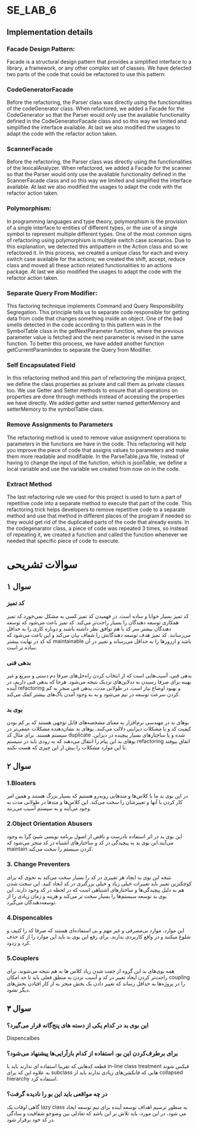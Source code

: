 # SE_LAB_6
<h2>Implementation details</h2>
<h3>Facade Design Pattern:</h3>
Facade is a structural design pattern that provides a simplified interface to a library, a framework, or any other complex set of classes. We have detected two parts of the code that could be refactored to use this pattern:

<h3>CodeGeneratorFacade</h3>
Before the refactoring, the Parser class was directly using the functionalities of the codeGenerator class. When refactored, we added a Facade for the CodeGenerator so that the Parser would only use the available functionality defined in the CodeGeneratorFacade class and so this way we limited and simplified the interface available. At last we also modified the usages to adapt the code with the refactor action taken.

<h3>ScannerFacade</h3>
Before the refactoring, the Parser class was directly using the functionalities of the lexicalAnalyzer. When refactored, we added a Facade for the scanner so that the Parser would only use the available functionality defined in the ScannerFacade class and so this way we limited and simplified the interface available. At last we also modified the usages to adapt the code with the refactor action taken.

<h3>Polymorphism:</h3>
In programming languages and type theory, polymorphism is the provision of a single interface to entities of different types, or the use of a single symbol to represent multiple different types.
One of the most common signs of refactoring using polymorphism is multiple switch case scenarios. Due to this explanation, we detected this antipattern in the Action class and so we refactored it. In this process, we created a unique class for each and every switch case available for the actions; we created the shift, accept, reduce class and moved all these action related functionalities to an actions package. At last we also modified the usages to adapt the code with the refactor action taken.

<h3>Separate Query From Modifier:</h3>
This factoring technique implements Command and Query Responsibility Segregation. This principle tells us to separate code responsible for getting data from code that changes something inside an object. One of the bad smells detected in the code according to this pattern was in the SymbolTable class in the getNextParameter function, where the previous parameter value is fetched and the next parameter is revised in the same function. To better this process, we have added another function getCurrentParamIndex to separate the Query from Modifier. 

<h3>Self Encapsulated Field</h3>
In this refactoring method and this part of refactoring the minijava project, we define the class properties as private and call them as private classes too. We use Getter and Setter methods to ensure that all operations on properties are done through methods instead of accessing the properties we have directly. We added getter and setter named getterMemory and setterMemory to the symbolTable class.

<h3>Remove Assignments to Parameters</h3>
The refactoring method is used to remove value assignment operations to parameters in the functions we have in the code. This refactoring will help you improve the piece of code that assigns values to parameters and make them more readable and modifiable. In the ParseTable.java file, instead of having to change the input of the function, which is jsonTable, we define a local variable and use the variable we created from now on in the code.

<h3>Extract Method</h3>
The last refactoring rule we used for this project is used to turn a part of repetitive code into a separate method to execute that part of the code. This refactoring trick helps developers to remove repetitive code to a separate method and use that method in different places of the program if needed so they would get rid of the duplicated parts of the code that already exists. In the codegenarator class, a piece of code was repeated 3 times, so instead of repeating it, we created a function and called the function whenever we needed that specific piece of code to execute.

# سوالات تشریحی
<h2>
  سوال ۱
</h2>
<h3>
  کد تمیز
</h3>
<p>
  کد تمیز بسیار خوانا و ساده است. در فهمیدن کد تمیز کسی به مشکل نمی‌خورد.کد تمیز همکاری توسعه دهندگان را بسیار راحت‌تر می‌کند. کد تمیز باعث می‌شود که توسعه دهندگان بیشتر سر کد با هم توافق نظر داشته باشند و دوباره کاری را به حداقل می‌رسانند. کد تمیز هدف توسعه دهندگانش را شفاف بیان می‌کند و این باعث می‌شود که که کد در نهایت بیشتر maintainable باشد و اررورها را به حداقل می‌رساند و تغییر در آن ساده تر است.
</p>
<h3>
  بدهی فنی
</h3>
<p>
  بدهی فنی، آسیب‌هایی است که از انتخاب کردن راه‌حل‌های ‌صرفا دم دستی و سریع و غیر بهینه برای صرفا رسیدن به ددلاین‌های نزدیک نتیجه می‌شود. هرجا که بدهی فنی داریم، در آینده refactoring و بهبود اوضاع نیاز است. در طولانی مدت، بدهی فنی منجر به کم کردن سرعت توسعه در تیم می‌شود و به به وجود آمدن باگ‌های بیشتر کمک می‌کند.
</p>
<h3>
  بوی بد
</h3>
<p>
  بوهای بد در مهندسی نرم‌افزار به معنای مشخصه‌های قابل توجهی هستند که بر کم بودن کیفیت کد و یا مشکلات دیزاینی دلالت می‌کنند. بوهای بد نشان‌دهنده مشکلات عمقی‌تر در سیستم هستند. برای مثال کد duplicate شده و یا ساختارهای بسیار پیچیده در دیزاین. بوهای بد این پیام را انتقال می‌دهند که به زودی باید در سیستم refactoring اتفاق بیوفتد تا این موارد مشکلات را بیش از این چیزی که هست نکنند.
</p>
<h2>
  سوال ۲
</h2>
<h3>
  1.Bloaters
</h3>
<p>
  در این بوی بد ما با کلاس‌ها و متدهایی روبه‌رو هستیم که بسیار بزرگ هستند و همین امر کار کردن با آنها و تغییرشان را سخت می‌کند. این کلاس‌ها و متدها در طولانی مدت به وجود می‌آیند و به سیستم آسیب می‌زنند.
</p>
<h3>
  2.Object Orientation Abusers
</h3>
<p>
  این بوی بد در اثر استفاده نادرست و ناقص از اصول برنامه نویسی شیئ گرا به وجود می‌آیند.این بوی بد به پیچیدگی در کد و ساختارهای اشتباه در کد منجر می‌شود که maintain کردن سیستم را سخت می‌کند.
</p>
<h3>
  3. Change Preventers
</h3>
<p>
  نتیجه این بوی بد ایجاد هر تغییری در کد را بسیار سخت می‌کند به نحوی که برای کوچکترین تغییر باید تغییرات خیلی زیاد و خیلی بزرگتری در کد ایجاد کنید. این سخت شدن هم به دلیل پیچیدگی‌ها و ساختارهای اشتباهی است که در لحظه در کد وجود دارند. این بوی بد توسعه سیستم‌ها را بسیار سخت تر می‌کند و هزینه و زمان زیادی را از توسعه‌دهندگان می‌گیرد.
</p>
<h3>
  4.Dispencables
</h3>
<p>
  این موارد، موارد بی‌مصرفی و غیر مهم و بی‌ استفاده‌ای هستند که صرفا کد را کثیف و شلوغ ‌میکنند و در واقع کاربردی ندارند. برای رفع این بوی بد باید این موارد را از کد حذف کرد و زدود.
</p>
<h3>
  5.Couplers
</h3>
<p>
  همه بوی‌های بد این گروه از جفت شدن زیاد کلاس ها به هم نتیجه ‌می‌شوند. برای راحت‌تر کردن ایجاد تغییر در کد و آسیب نزدن به منطق فعلی باید تا حد امکان coupling را در پروژه‌ها به حداقل رساند که تغییر دادن یک بخش منجر به از کار افتادن بخش‌های دیگر نشود.
</p>
<h2>
  سوال ۳
</h2>
<h3>
  این بوی بد در کدام یکی از دسته های پنج‌گانه قرار می‌گیرد؟
</h3>
<p>
  Dispencalbes
</p>
<h3>
  برای برطرف‌کردن این بو، استفاده از کدام بازآرایی‌ها پیشنهاد می‌شود؟
</h3>
<p>
  قطعه کدهایی که تقریبا استفاده ای ندارند باید با in-line class treatment فیکس شوند به علاوه این که برای subclass هایی که فانکشن‌های زیادی ندارند باید از collapsed hierarchy استفاده کرد.
</p>
<h3>
  در چه مواقعی باید این بو را نادیده گرفت؟
</h3>
<p>
  گاهی اوقات یک lazy class به منظور ترسیم اهداف توسعه آینده برای تیم توسعه ایجاد می شود، در این مورد، باید تلاش بر این باشد که تعادلی بین وضوحو شفافیت و سادگی در کد خود برقرار شود.
</p>
